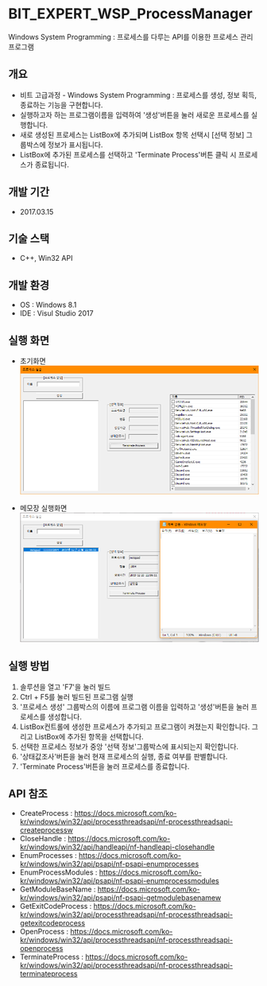 # BIT_EXPERT_WSP_ProcessManager
Windows System Programming : 프로세스를 다루는 API를 이용한 프로세스 관리 프로그램

## 개요
* 비트 고급과정 - Windows System Programming : 프로세스를 생성, 정보 획득, 종료하는 기능을 구현합니다.
* 실행하고자 하는 프로그램이름을 입력하여 '생성'버튼을 눌러 새로운 프로세스를 실행합니다.
* 새로 생성된 프로세스는 ListBox에 추가되며 ListBox 항목 선택시 [선택 정보] 그룹박스에 정보가 표시됩니다.
* ListBox에 추가된 프로세스를 선택하고 'Terminate Process'버튼 클릭 시 프로세스가 종료됩니다.

## 개발 기간
* 2017.03.15

## 기술 스택
* C++, Win32 API

## 개발 환경
* OS : Windows 8.1
* IDE : Visul Studio 2017

## 실행 화면
* 초기화면  
![실행화면](./Images/run1.png)

* 메모장 실행화면
![실행화면](./Images/run2.png)

## 실행 방법
1. 솔루션을 열고 'F7'을 눌러 빌드
2. Ctrl + F5를 눌러 빌드된 프로그램 실행
3. '프로세스 생성' 그룹박스의 이름에 프로그램 이름을 입력하고 '생성'버튼을 눌러 프로세스를 생성합니다.
4. ListBox컨트롤에 생성한 프로세스가 추가되고 프로그램이 켜졌는지 확인합니다. 그리고 ListBox에 추가된 항목을 선택합니다.
5. 선택한 프로세스 정보가 중앙 '선택 정보'그룹박스에 표시되는지 확인합니다.
6. '상태값조사'버튼을 눌러 현재 프로세스의 실행, 종료 여부를 판별합니다.
7. 'Terminate Process'버튼을 눌러 프로세스를 종료합니다.

## API 참조
* CreateProcess : <https://docs.microsoft.com/ko-kr/windows/win32/api/processthreadsapi/nf-processthreadsapi-createprocessw>
* CloseHandle : <https://docs.microsoft.com/ko-kr/windows/win32/api/handleapi/nf-handleapi-closehandle>
* EnumProcesses : <https://docs.microsoft.com/ko-kr/windows/win32/api/psapi/nf-psapi-enumprocesses>
* EnumProcessModules : <https://docs.microsoft.com/ko-kr/windows/win32/api/psapi/nf-psapi-enumprocessmodules>
* GetModuleBaseName : <https://docs.microsoft.com/ko-kr/windows/win32/api/psapi/nf-psapi-getmodulebasenamew>
* GetExitCodeProcess : <https://docs.microsoft.com/ko-kr/windows/win32/api/processthreadsapi/nf-processthreadsapi-getexitcodeprocess>
* OpenProcess : <https://docs.microsoft.com/ko-kr/windows/win32/api/processthreadsapi/nf-processthreadsapi-openprocess>
* TerminateProcess : <https://docs.microsoft.com/ko-kr/windows/win32/api/processthreadsapi/nf-processthreadsapi-terminateprocess>
